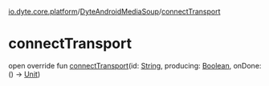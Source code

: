 [io.dyte.core.platform](../index.md)/[DyteAndroidMediaSoup](index.md)/[connectTransport](connect-transport.md)

# connectTransport


open override fun [connectTransport](connect-transport.md)(id: [String](https://kotlinlang.org/api/latest/jvm/stdlib/kotlin/-string/index.html), producing: [Boolean](https://kotlinlang.org/api/latest/jvm/stdlib/kotlin/-boolean/index.html), onDone: () -&gt; [Unit](https://kotlinlang.org/api/latest/jvm/stdlib/kotlin/-unit/index.html))

